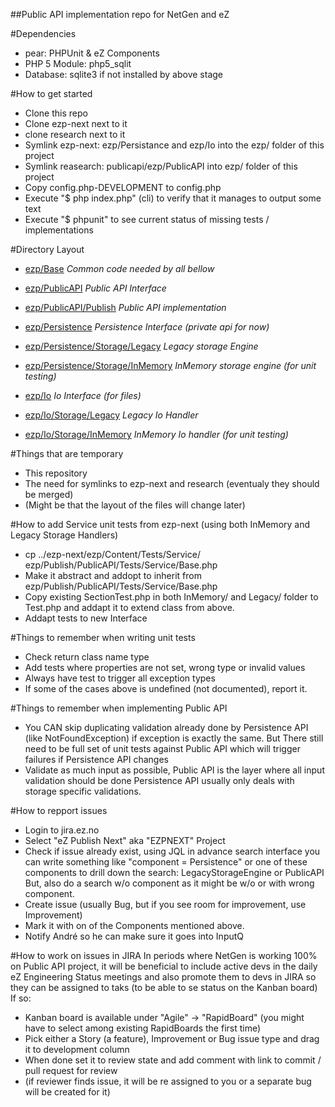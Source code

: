 ##Public API implementation repo for NetGen and eZ

#Dependencies
* pear: PHPUnit & eZ Components
* PHP 5 Module: php5_sqlit
* Database: sqlite3 if not installed by above stage


#How to get started
* Clone this repo
* Clone ezp-next next to it
* clone research next to it
* Symlink ezp-next: ezp/Persistance and ezp/Io into the ezp/ folder of this project
* Symlink reasearch: publicapi/ezp/PublicAPI into ezp/ folder of this project
* Copy config.php-DEVELOPMENT to config.php
* Execute "$ php index.php" (cli) to verify that it manages to output some text
* Execute "$ phpunit" to see current status of missing tests / implementations


#Directory Layout
* [ezp/Base](/ezsystems/publicapi/tree/master/ezp/Base/)  *Common code needed by all bellow*

* [ezp/PublicAPI](/ezsystems/publicapi/tree/master/ezp/PublicAPI/)  *Public API Interface*
* [ezp/PublicAPI/Publish](/ezsystems/publicapi/tree/master/ezp/Publish/PublicAPI/)  *Public API implementation*

* [ezp/Persistence](/ezsystems/publicapi/tree/master/ezp/Persistence/)  *Persistence Interface (private api for now)*
* [ezp/Persistence/Storage/Legacy](/ezsystems/publicapi/tree/master/ezp/Persistence/Storage/Legacy/)  *Legacy storage Engine*
* [ezp/Persistence/Storage/InMemory](/ezsystems/publicapi/tree/master/ezp/Persistence/Storage/InMemory/)  *InMemory storage engine (for unit testing)*

* [ezp/Io](/ezsystems/publicapi/tree/master/ezp/Io/)  *Io Interface (for files)*
* [ezp/Io/Storage/Legacy](/ezsystems/publicapi/tree/master/ezp/Io/Storage/Legacy/)  *Legacy Io Handler*
* [ezp/Io/Storage/InMemory](/ezsystems/publicapi/tree/master/ezp/Io/Storage/InMemory/)  *InMemory Io handler (for unit testing)*


#Things that are temporary
* This repository
* The need for symlinks to ezp-next and research (eventualy they should be merged)
* (Might be that the layout of the files will change later)


#How to add Service unit tests from ezp-next (using both InMemory and Legacy Storage Handlers)
* cp ../ezp-next/ezp/Content/Tests/Service/<serviceTest> ezp/Publish/PublicAPI/Tests/Service/<Service>Base.php
* Make it abstract and addopt to inherit from ezp/Publish/PublicAPI/Tests/Service/Base.php
* Copy existing SectionTest.php in both InMemory/ and Legacy/ folder to <Service>Test.php and addapt it to extend class from above. 
* Addapt tests to new Interface

#Things to remember when writing unit tests
* Check return class name type
* Add tests where properties are not set, wrong type or invalid values
* Always have test to trigger all exception types
* If some of the cases above is undefined (not documented), report it.

#Things to remember when implementing Public API
* You CAN skip duplicating validation already done by Persistence API (like NotFoundException)
  if exception is exactly the same.
  But There still need to be full set of unit tests against Public API which will trigger failures
  if Persistence API changes
* Validate as much input as possible, Public API is the layer where all input validation should be done
  Persistence API usually only deals with storage specific validations.

#How to repport issues
* Login to jira.ez.no
* Select "eZ Publish Next" aka "EZPNEXT" Project
* Check if issue already exist, using JQL in advance search interface you can write something like
  "component = Persistence" or one of these components to drill down the search: LegacyStorageEngine or PublicAPI
  But, also do a search w/o component as it might be w/o or with wrong component.
* Create issue (usually Bug, but if you see room for improvement, use Improvement)
* Mark it with on of the Components mentioned above.
* Notify André so he can make sure it goes into InputQ

#How to work on issues in JIRA
In periods where NetGen is working 100% on Public API project, it will be beneficial to
include active devs in the daily eZ Engineering Status meetings and also promote them to
devs in JIRA so they can be assigned to taks (to be able to se status on the Kanban board)
If so:
* Kanban board is available under "Agile" -> "RapidBoard"
  (you might have to select among existing RapidBoards the first time)
* Pick either a Story (a feature), Improvement or Bug issue type and drag it to development column
* When done set it to review state and add comment with link to commit / pull request for review
* (if reviewer finds issue, it will be re assigned to you or a separate bug will be created for it)

